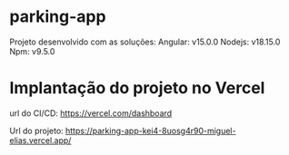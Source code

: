 # parking-app
  Projeto desenvolvido com as soluções:
    Angular: v15.0.0
    Nodejs: v18.15.0
    Npm: v9.5.0

# Implantação do projeto no Vercel 
  url do CI/CD: https://vercel.com/dashboard 
  
  Url do projeto: https://parking-app-kei4-8uosg4r90-miguel-elias.vercel.app/
